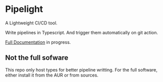 # Pipelight

A Lightweight CI/CD tool.

Write pipelines in Typescript.
And trigger them automatically on git action.

[Full Documentation](https://doc.pipelight.areskul.com) in progress.

## Not the full sofware

This repo only host types for better pipeline writting.
For the full software, either install it from the AUR or from sources.
